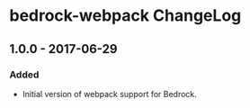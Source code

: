 # bedrock-webpack ChangeLog

## 1.0.0 - 2017-06-29

### Added
- Initial version of webpack support for Bedrock.
